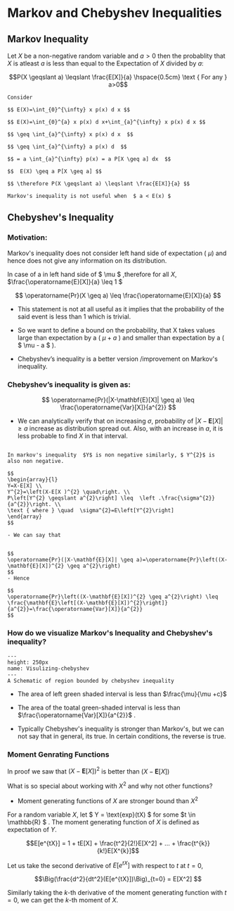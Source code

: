 # Markov and Chebyshev Inequalities

## Markov Inequality

Let $X$ be a non-negative random variable and $a>0$ then the probablity that $X$ is atleast $a$ is less than equal to the Expectation of $X$ divided by $a$:

$$P(X \geqslant a) \leqslant \frac{E[X]}{a} \hspace{0.5cm} \text { For any } a>0$$

````{prf:proof}
Consider

$$ E(X)=\int_{0}^{\infty} x p(x) d x $$

$$ E(X)=\int_{0}^{a} x p(x) d x+\int_{a}^{\infty} x p(x) d x $$

$$ \geq \int_{a}^{\infty} x p(x) d x  $$

$$ \geq \int_{a}^{\infty} a p(x) d  $$

$$ = a \int_{a}^{\infty} p(x) = a P[X \geq a] dx  $$

$$  E(X) \geq a P[X \geq a] $$

$$ \therefore P(X \geqslant a) \leqslant \frac{E[X]}{a} $$

````

```{tip}
Markov's inequality is not useful when  $ a < E(x) $
```

## Chebyshev's Inequality

### Motivation:
Markov's inequality does not consider left hand side of expectation ( $\mu$)  and hence does not give any information on its distribution.


In case of a in left hand side of  $ \mu $ ,therefore for all $X$,   $\frac{\operatorname{E}[X]}{a} \leq 1 $


$$
\operatorname{Pr}(X \geq a) \leq \frac{\operatorname{E}[X]}{a}
$$

- This statement is not at all useful as it implies that the probability of the said event is less than 1 which is trivial.

- So we want to define a bound on the probability, that X takes values large than expectation by a ( $\mu + a$ ) and smaller than expectation by a ( $ \mu - a $ ).

- Chebyshev’s inequality is a better version /improvement on Markov's inequality.

### Chebyshev’s inequality is given as:


$$
\operatorname{Pr}(|X-\mathbf{E}[X]| \geq a) \leq \frac{\operatorname{Var}[X]}{a^{2}}
$$
- We can analytically verify that on increasing $\sigma$, probability of $|X-\mathbf{E}[X]| \geq a$ increase as distribution spread out. Also, with an increase in $a$, it is less probable to find $X$ in that interval.

````{prf:proof}

In markov's inequality  $Y$ is non negative similarly, $ Y^{2}$ is also non negative.

$$
\begin{array}{l}
Y=X-E[X] \\
Y^{2}=\left(X-E[X )^{2} \quad\right. \\
P\left[Y^{2} \geqslant a^{2}\right] \leq  \left .\frac{\sigma^{2}}{a^{2}}\right. \\
\text { where } \quad  \sigma^{2}=E\left[Y^{2}\right]
\end{array}
$$

- We can say that


$$
\operatorname{Pr}(|X-\mathbf{E}[X]| \geq a)=\operatorname{Pr}\left((X-\mathbf{E}[X])^{2} \geq a^{2}\right)
$$
- Hence

$$
\operatorname{Pr}\left((X-\mathbf{E}[X])^{2} \geq a^{2}\right) \leq \frac{\mathbf{E}\left[(X-\mathbf{E}[X])^{2}\right]}{a^{2}}=\frac{\operatorname{Var}[X]}{a^{2}}
$$

````

### How do we visualize Markov's Inequality and Chebyshev's inequality?

```{figure} ../assets/2022_01_14_markov_chebyshev/VIsualizing_chebyshev's.png
---
height: 250px
name: Visulizing-chebyshev
---
A Schematic of region bounded by chebyshev inequality
```

- The area of left green shaded interval is less than $\frac{\mu}{\mu +c}$

- The area of the toatal green-shaded interval is less than $\frac{\operatorname{Var}[X]}{a^{2}}$ .

- Typically Chebyshev's inequality is stronger than Markov's, but we can not say that in general, its true. In certain conditions, the reverse is true.


### Moment Genrating Functions
In proof we saw that $(X-\mathbf{E}[X])^{2}$  is  better than $(X-\mathbf{E}[X])$

What is so special about working with $X^{2}$ and why not other functions?

- Moment generating functions of $X$ are stronger bound than $X^{2}$

For a random variable $X$, let $ Y = \text{exp}(tX) $ for some $t \in \mathbb{R} $ . The moment generating function of $X$ is defined as expectation of $Y$.

$$E[e^{tX}] = 1 + tE[X] + \frac{t^2}{2!}E[X^2] + ... + \frac{t^{k}}{k!}E[X^{k}]$$

Let us take the second derivative of $E[e^{tX}]$ with respect to $t$ at $t=0$,

$$\Big(\frac{d^2}{dt^2}(E[e^{tX}])\Big)_{t=0} = E[X^2] $$

Similarly taking the $k$-th derivative of the moment generating function with $t=0$, we can get the $k$-th moment of $X$.
